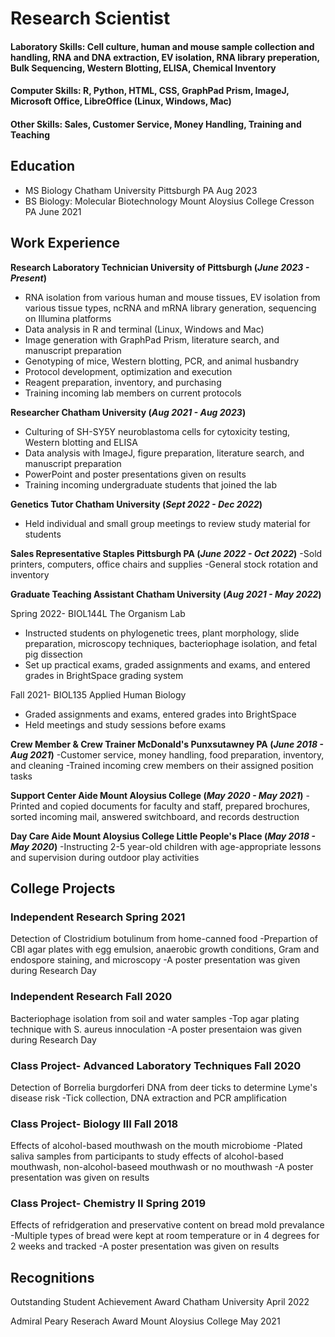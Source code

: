 # Research Scientist

#### Laboratory Skills: Cell culture, human and mouse sample collection and handling, RNA and DNA extraction, EV isolation, RNA library preperation, Bulk Sequencing, Western Blotting, ELISA, Chemical Inventory

#### Computer Skills: R, Python, HTML, CSS, GraphPad Prism, ImageJ, Microsoft Office, LibreOffice (Linux, Windows, Mac)

#### Other Skills: Sales, Customer Service, Money Handling, Training and Teaching

## Education
- MS Biology                               Chatham University          Pittsburgh PA      Aug 2023 		       		
- BS Biology: Molecular Biotechnology    Mount Aloysius College         Cresson PA       June 2021 	        		

## Work Experience
**Research Laboratory Technician      University of Pittsburgh             (_June 2023 - Present_)**
- RNA isolation from various human and mouse tissues, EV isolation from various tissue types, ncRNA and mRNA library generation, sequencing on Illumina platforms
- Data analysis in R and terminal (Linux, Windows and Mac)
- Image generation with GraphPad Prism, literature search, and manuscript preparation
- Genotyping of mice, Western blotting, PCR, and animal husbandry
- Protocol development, optimization and execution
- Reagent preparation, inventory, and purchasing
- Training incoming lab members on current protocols

**Researcher                            Chatham University                 (_Aug 2021 - Aug 2023_)**
- Culturing of SH-SY5Y neuroblastoma cells for cytoxicity testing, Western blotting and ELISA
- Data analysis with ImageJ, figure preparation, literature search, and manuscript preparation
- PowerPoint and poster presentations given on results
- Training incoming undergraduate students that joined the lab

**Genetics Tutor                       Chatham University                  (_Sept 2022 - Dec 2022_)**
- Held individual and small group meetings to review study material for students

**Sales Representative                Staples Pittsburgh PA                (_June 2022 - Oct 2022_)**
-Sold printers, computers, office chairs and supplies
-General stock rotation and inventory

**Graduate Teaching Assistant           Chatham University                 (_Aug 2021 - May 2022_)**

Spring 2022-   BIOL144L   The Organism Lab
- Instructed students on phylogenetic trees, plant morphology, slide preparation, microscopy techniques, bacteriophage isolation, and fetal pig dissection
- Set up practical exams, graded assignments and exams, and entered grades in BrightSpace grading system

Fall 2021-     BIOL135  Applied Human Biology
- Graded assignments and exams, entered grades into BrightSpace
- Held meetings and study sessions before exams

**Crew Member & Crew Trainer       McDonald's Punxsutawney PA               (_June 2018 - Aug 2021_)**
-Customer service, money handling, food preparation, inventory, and cleaning
-Trained incoming crew members on their assigned position tasks

**Support Center Aide                Mount Aloysius College                 (_May 2020 - May 2021_)**
-Printed and copied documents for faculty and staff, prepared brochures, sorted incoming mail, answered switchboard, and records destruction

**Day Care Aide         Mount Aloysius College Little People's Place        (_May 2018 - May 2020_)**
-Instructing 2-5 year-old children with age-appropriate lessons and supervision during outdoor play activities


## College Projects
### Independent Research                                    Spring 2021
Detection of Clostridium botulinum from home-canned food
-Prepartion of CBI agar plates with egg emulsion, anaerobic growth conditions, Gram and endospore staining, and microscopy
-A poster presentation was given during Research Day 

### Independent Research                                     Fall 2020
Bacteriophage isolation from soil and water samples
-Top agar plating technique with S. aureus innoculation
-A poster presentaion was given during Research Day

### Class Project- Advanced Laboratory Techniques            Fall 2020
Detection of Borrelia burgdorferi DNA from deer ticks to determine Lyme's disease risk
-Tick collection, DNA extraction and PCR amplification

### Class Project- Biology III                               Fall 2018
Effects of alcohol-based mouthwash on the mouth microbiome
-Plated saliva samples from participants to study effects of alcohol-based mouthwash, non-alcohol-baseed mouthwash or no mouthwash
-A poster presentation was given on results

### Class Project- Chemistry II                             Spring 2019
Effects of refridgeration and preservative content on bread mold prevalance
-Multiple types of bread were kept at room temperature or in 4 degrees for 2 weeks and tracked
-A poster presentation was given on results

## Recognitions
Outstanding Student Achievement Award       Chatham University          April 2022

Admiral Peary Reserach Award                Mount Aloysius College       May 2021

